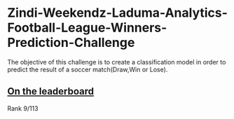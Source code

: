 # Zindi-Weekendz-Laduma-Analytics-Football-League-Winners-Prediction-Challenge
The objective of this challenge is to create a classification model in order to predict the result of a soccer match(Draw,Win or Lose).

## [On the leaderboard](https://zindi.africa/competitions/zindi-weekendz-laduma-analytics-football-league-winners-prediction-challenge/leaderboard)
Rank 9/113
